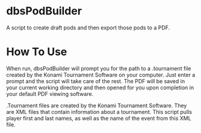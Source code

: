 # dbsPodBuilder
A script to create draft pods and then export those pods to a PDF.

# How To Use
When run, dbsPodBuilder will prompt you for the path to a .tournament file created by the Konami Tournament Software 
on your computer. Just enter a prompt and the script will take care of the rest. The PDF will be saved in your current 
working directory and then opened for you upon completion in your default PDF viewing software.

.Tournament files are created by the Konami Tournament Software. They are XML files that contain information about
a tournament. This script pulls player first and last names, as well as the name of the event from this XML file.
